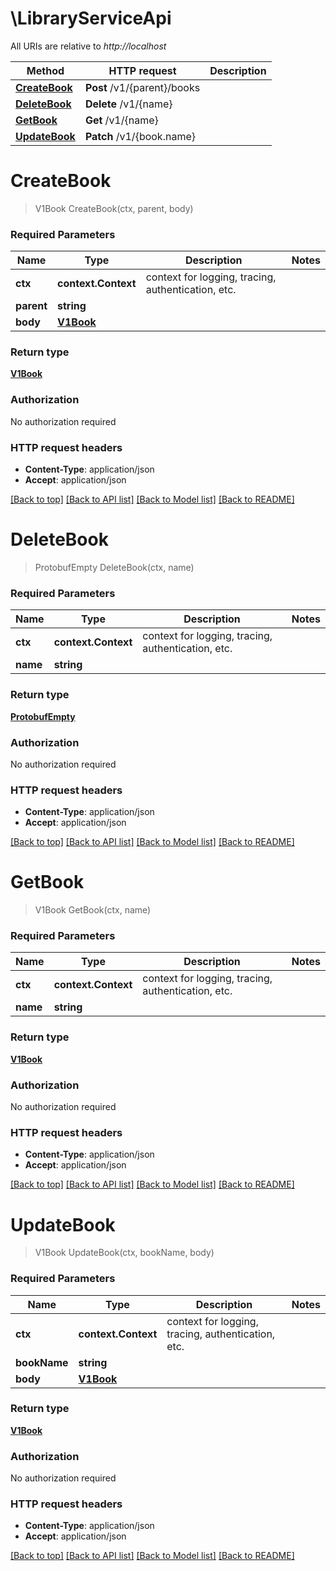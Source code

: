 # \LibraryServiceApi

All URIs are relative to *http://localhost*

Method | HTTP request | Description
------------- | ------------- | -------------
[**CreateBook**](LibraryServiceApi.md#CreateBook) | **Post** /v1/{parent}/books | 
[**DeleteBook**](LibraryServiceApi.md#DeleteBook) | **Delete** /v1/{name} | 
[**GetBook**](LibraryServiceApi.md#GetBook) | **Get** /v1/{name} | 
[**UpdateBook**](LibraryServiceApi.md#UpdateBook) | **Patch** /v1/{book.name} | 


# **CreateBook**
> V1Book CreateBook(ctx, parent, body)


### Required Parameters

Name | Type | Description  | Notes
------------- | ------------- | ------------- | -------------
 **ctx** | **context.Context** | context for logging, tracing, authentication, etc.
  **parent** | **string**|  | 
  **body** | [**V1Book**](V1Book.md)|  | 

### Return type

[**V1Book**](v1Book.md)

### Authorization

No authorization required

### HTTP request headers

 - **Content-Type**: application/json
 - **Accept**: application/json

[[Back to top]](#) [[Back to API list]](../README.md#documentation-for-api-endpoints) [[Back to Model list]](../README.md#documentation-for-models) [[Back to README]](../README.md)

# **DeleteBook**
> ProtobufEmpty DeleteBook(ctx, name)


### Required Parameters

Name | Type | Description  | Notes
------------- | ------------- | ------------- | -------------
 **ctx** | **context.Context** | context for logging, tracing, authentication, etc.
  **name** | **string**|  | 

### Return type

[**ProtobufEmpty**](protobufEmpty.md)

### Authorization

No authorization required

### HTTP request headers

 - **Content-Type**: application/json
 - **Accept**: application/json

[[Back to top]](#) [[Back to API list]](../README.md#documentation-for-api-endpoints) [[Back to Model list]](../README.md#documentation-for-models) [[Back to README]](../README.md)

# **GetBook**
> V1Book GetBook(ctx, name)


### Required Parameters

Name | Type | Description  | Notes
------------- | ------------- | ------------- | -------------
 **ctx** | **context.Context** | context for logging, tracing, authentication, etc.
  **name** | **string**|  | 

### Return type

[**V1Book**](v1Book.md)

### Authorization

No authorization required

### HTTP request headers

 - **Content-Type**: application/json
 - **Accept**: application/json

[[Back to top]](#) [[Back to API list]](../README.md#documentation-for-api-endpoints) [[Back to Model list]](../README.md#documentation-for-models) [[Back to README]](../README.md)

# **UpdateBook**
> V1Book UpdateBook(ctx, bookName, body)


### Required Parameters

Name | Type | Description  | Notes
------------- | ------------- | ------------- | -------------
 **ctx** | **context.Context** | context for logging, tracing, authentication, etc.
  **bookName** | **string**|  | 
  **body** | [**V1Book**](V1Book.md)|  | 

### Return type

[**V1Book**](v1Book.md)

### Authorization

No authorization required

### HTTP request headers

 - **Content-Type**: application/json
 - **Accept**: application/json

[[Back to top]](#) [[Back to API list]](../README.md#documentation-for-api-endpoints) [[Back to Model list]](../README.md#documentation-for-models) [[Back to README]](../README.md)

